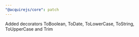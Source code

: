 ```yaml
---
"@acquirejs/core": patch
---
```


Added decorators ToBoolean, ToDate, ToLowerCase, ToString, ToUpperCase and Trim
